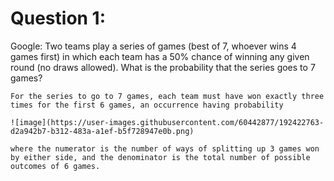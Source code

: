 # Question 1:

Google: Two teams play a series of games (best of 7, whoever wins 4 games first) in which each team has a 50% chance of winning any given round (no draws allowed). What is the probability that the series goes to 7 games?

    For the series to go to 7 games, each team must have won exactly three times for the first 6 games, an occurrence having probability

    ![image](https://user-images.githubusercontent.com/60442877/192422763-d2a942b7-b312-483a-a1ef-b5f728947e0b.png)

    where the numerator is the number of ways of splitting up 3 games won by either side, and the denominator is the total number of possible outcomes of 6 games.
